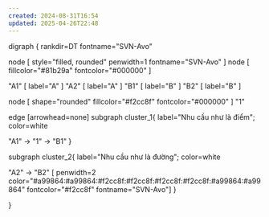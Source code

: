 ```yaml
---
created: 2024-08-31T16:54
updated: 2025-04-26T22:48
---
```

digraph {
rankdir=DT
fontname="SVN-Avo"

node [ style="filled, rounded" penwidth=1 fontname="SVN-Avo" ]
node [ fillcolor="#81b29a" fontcolor="#000000" ]

"A1" [ label="A" ]
"A2" [ label="A" ]
"B1" [ label="B" ]
"B2" [ label="B" ]

node [ shape="rounded" fillcolor="#f2cc8f" fontcolor="#000000" ]
"1" 

edge [arrowhead=none] 
subgraph cluster_1{
label="Nhu cầu như là điểm";
color=white 

"A1" -> "1" -> "B1" 
}

subgraph cluster_2{
label="Nhu cầu như là đường";
color=white 

"A2" -> "B2" [ penwidth=2 color="#a99864:#a99864:#f2cc8f:#f2cc8f:#f2cc8f:#f2cc8f:#a99864:#a99864" fontcolor="#f2cc8f" fontname="SVN-Avo"]
}

}
